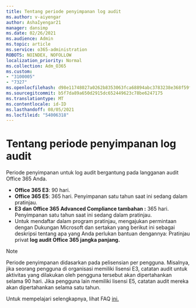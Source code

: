 ```yaml
---
title: Tentang periode penyimpanan log audit
ms.author: v-aiyengar
author: AshaIyengar21
manager: dansimp
ms.date: 02/26/2021
ms.audience: Admin
ms.topic: article
ms.service: o365-administration
ROBOTS: NOINDEX, NOFOLLOW
localization_priority: Normal
ms.collection: Adm_O365
ms.custom:
- "3100005"
- "7327"
ms.openlocfilehash: d98e11748027a0262b8353063fca68894abc3783238e368f59f7457ea2ba0a8f
ms.sourcegitcommit: b5f7da89a650d2915dc652449623c78be6247175
ms.translationtype: MT
ms.contentlocale: id-ID
ms.lasthandoff: 08/05/2021
ms.locfileid: "54006318"
---
```

# <a name="about-audit-logs-retention-periods"></a>Tentang periode penyimpanan log audit

Periode penyimpanan untuk log audit bergantung pada langganan audit Office 365 Anda.

- **Office 365 E3**: 90 hari.
- **Office 365 E5**: 365 hari. Penyimpanan satu tahun saat ini sedang dalam pratinjau.
- **E3 dan Office 365 Advanced Compliance tambahan :** 365 hari. Penyimpanan satu tahun saat ini sedang dalam pratinjau.
- Untuk mendaftar dalam program pratinjau, mengajukan permintaan dengan Dukungan Microsoft dan sertakan yang berikut ini sebagai deskripsi tentang apa yang Anda perlukan bantuan dengannya: Pratinjau privat **log audit Office 365 jangka panjang.**
> [!NOTE]
> Periode penyimpanan didasarkan pada pelisensian per pengguna. Misalnya, jika seorang pengguna di organisasi memiliki lisensi E3, catatan audit untuk aktivitas yang dilakukan oleh pengguna tersebut akan dipertahankan selama 90 hari. Jika pengguna lain memiliki lisensi E5, catatan audit mereka akan dipertahankan selama satu tahun.

Untuk mempelajari selengkapnya, lihat FAQ [ini.](https://go.microsoft.com/fwlink/?linkid=2115336)